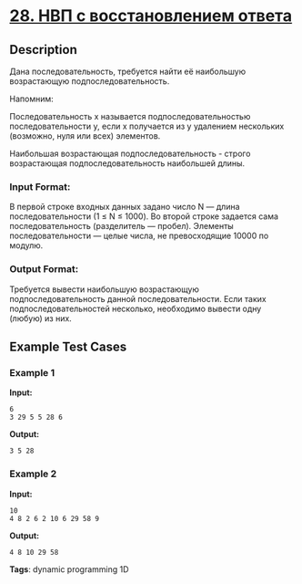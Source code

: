 # [28. НВП с восстановлением ответа](https://coderun.yandex.ru/problem/nvp-with-response-recovery)

## Description

Дана последовательность, требуется найти её наибольшую возрастающую подпоследовательность.

Напомним:

Последовательность x называется подпоследовательностью последовательности y, если x получается из y удалением нескольких (возможно, нуля или всех) элементов.

Наибольшая возрастающая подпоследовательность - строго возрастающая подпоследовательность наибольшей длины.

### Input Format:

В первой строке входных данных задано число N — длина последовательности (1 $\le$ N $\le$ 1000). Во второй строке задается сама последовательность (разделитель — пробел). Элементы последовательности — целые числа, не превосходящие 10000 по модулю.

### Output Format:

Требуется вывести наибольшую возрастающую подпоследовательность данной последовательности. Если таких подпоследовательностей несколько, необходимо вывести одну (любую) из них.



## Example Test Cases

### Example 1

**Input:**
```
6
3 29 5 5 28 6

```

**Output:**
```
3 5 28

```

### Example 2

**Input:**
```
10
4 8 2 6 2 10 6 29 58 9

```

**Output:**
```
4 8 10 29 58 

```

**Tags**: dynamic programming 1D

